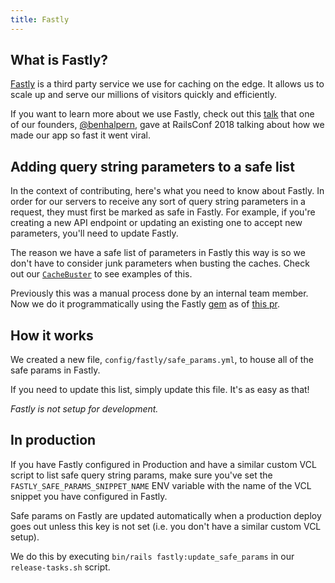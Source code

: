 ```yaml
---
title: Fastly
---
```


## What is Fastly?

[Fastly](https://www.fastly.com/) is a third party service we use for caching on
the edge. It allows us to scale up and serve our millions of visitors quickly
and efficiently.

If you want to learn more about we use Fastly, check out this
[talk](https://www.youtube.com/watch?v=Afy7H04X9Us) that one of our founders,
[@benhalpern](https://dev.to/ben), gave at RailsConf 2018 talking about how we
made our app so fast it went viral.

## Adding query string parameters to a safe list

In the context of contributing, here's what you need to know about Fastly. In
order for our servers to receive any sort of query string parameters in a
request, they must first be marked as safe in Fastly. For example, if you're
creating a new API endpoint or updating an existing one to accept new
parameters, you'll need to update Fastly.

The reason we have a safe list of parameters in Fastly this way is so we don't
have to consider junk parameters when busting the caches. Check out our
[`CacheBuster`](https://github.com/thepracticaldev/dev.to/blob/master/app/labor/cache_buster.rb)
to see examples of this.

Previously this was a manual process done by an internal team member. Now we do
it programmatically using the Fastly
[gem](https://github.com/fastly/fastly-ruby) as of
[this pr](https://github.com/thepracticaldev/dev.to/pull/7279).

## How it works

We created a new file, `config/fastly/safe_params.yml`, to house all of the safe
params in Fastly.

If you need to update this list, simply update this file. It's as easy as that!

_Fastly is not setup for development._

## In production

If you have Fastly configured in Production and have a similar custom VCL script
to list safe query string params, make sure you've set the
`FASTLY_SAFE_PARAMS_SNIPPET_NAME` ENV variable with the name of the VCL snippet
you have configured in Fastly.

Safe params on Fastly are updated automatically when a production deploy goes
out unless this key is not set (i.e. you don't have a similar custom VCL setup).

We do this by executing `bin/rails fastly:update_safe_params` in our
`release-tasks.sh` script.
